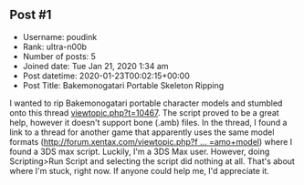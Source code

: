 ## Post #1
- Username: poudink
- Rank: ultra-n00b
- Number of posts: 5
- Joined date: Tue Jan 21, 2020 1:34 am
- Post datetime: 2020-01-23T00:02:15+00:00
- Post Title: Bakemonogatari Portable Skeleton Ripping

I wanted to rip Bakemonogatari portable character models and stumbled onto this thread [viewtopic.php?t=10467](https://forum.xentax.com/viewtopic.php?t=10467).
The script proved to be a great help, however it doesn't support bone (.amb) files. In the thread, I found a link to a thread for another game that apparently uses the same model formats ([http://forum.xentax.com/viewtopic.php?f ... =amo+model](http://forum.xentax.com/viewtopic.php?f=16&t=14800&hilit=amo+model)) where I found a 3DS max script. Luckily, I'm a 3DS Max user. However, doing Scripting>Run Script and selecting the script did nothing at all. That's about where I'm stuck, right now. If anyone could help me, I'd appreciate it.
